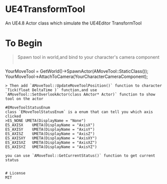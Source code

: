 # UE4TransformTool
An UE4.8 Actor class which simulate the UE4Editor TransformTool
# To Begin
> Spawn tool in world,and bind to your character's camera component
>```C++
YourMoveTool = GetWorld()->SpawnActor<AMoveTool>(AMoveTool::StaticClass());
YourMoveTool->AttachToCamera(YourCharacterCameraComponent);
```
> Then add `AMoveTool::UpdateMoveToolPosition()` function to character `Tick(float DeltaTime )` function,and use `AMoveTool::SetOverlookActor(class AActor* Actor)` function to show tool on the actor

#EMoveToolStatusEnum
class `EMoveToolStatusEnum` is a enum that can tell you which axis clicked
>ES_NONE UMETA(DisplayName = "None")
ES_AXISX 	UMETA(DisplayName = "AxisX")
ES_AXISY	UMETA(DisplayName = "AxisY")
ES_AXISZ	UMETA(DisplayName = "AxisZ")
ES_AXISXY	UMETA(DisplayName = "AxisXY")
ES_AXISXZ	UMETA(DisplayName = "AxisXZ")
ES_AXISYZ	UMETA(DisplayName = "AxisYZ")

you can use `AMoveTool::GetCurrentStatus()` function to get current status


# License
MIT
